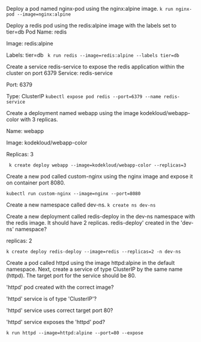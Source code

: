 

Deploy a pod named nginx-pod using the nginx:alpine image.
``` k run nginx-pod --image=nginx:alpine ```

Deploy a redis pod using the redis:alpine image with the labels set to tier=db
Pod Name: redis

Image: redis:alpine

Labels: tier=db
```  k run redis --image=redis:alpine --labels tier=db ```

Create a service redis-service to expose the redis application within the cluster on port 6379
Service: redis-service

Port: 6379

Type: ClusterIP
``` kubectl expose pod redis --port=6379 --name redis-service ```

Create a deployment named webapp using the image kodekloud/webapp-color with 3 replicas.


Name: webapp

Image: kodekloud/webapp-color

Replicas: 3

```  k create deploy webapp --image=kodekloud/webapp-color --replicas=3 ```


Create a new pod called custom-nginx using the nginx image and expose it on container port 8080.

``` kubectl run custom-nginx --image=nginx --port=8080 ```

Create a new namespace called dev-ns.
``` k create ns dev-ns ```

Create a new deployment called redis-deploy in the dev-ns namespace with the redis image. It should have 2 replicas.
redis-deploy' created in the 'dev-ns' namespace?

replicas: 2

``` k create deploy redis-deploy --image=redis --replicas=2 -n dev-ns ```

Create a pod called httpd using the image httpd:alpine in the default namespace. Next, create a service of type ClusterIP by the same name (httpd). The target port for the service should be 80.


'httpd' pod created with the correct image?

'httpd' service is of type 'ClusterIP'?

'httpd' service uses correct target port 80?

'httpd' service exposes the 'httpd' pod?

``` k run httpd --image=httpd:alpine --port=80 --expose ```
